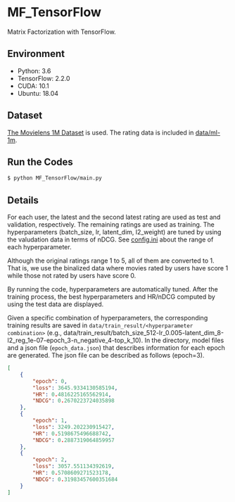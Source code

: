 # MF_TensorFlow

Matrix Factorization with TensorFlow.

## Environment

- Python: 3.6
- TensorFlow: 2.2.0
- CUDA: 10.1
- Ubuntu: 18.04

## Dataset

[The Movielens 1M Dataset](http://grouplens.org/datasets/movielens/1m/) is used. The rating data is included in [data/ml-1m](https://github.com/ktsukuda/MF_TensorFlow/tree/master/data/ml-1m).

## Run the Codes

```bash
$ python MF_TensorFlow/main.py
```

## Details

For each user, the latest and the second latest rating are used as test and validation, respectively. The remaining ratings are used as training. The hyperparameters (batch_size, lr, latent_dim, l2_weight) are tuned by using the valudation data in terms of nDCG. See [config.ini](https://github.com/ktsukuda/MF_TensorFlow/blob/master/MF_TensorFlow/config.ini) about the range of each hyperparameter.

Although the original ratings range 1 to 5, all of them are converted to 1. That is, we use the binalized data where movies rated by users have score 1 while those not rated by users have score 0.

By running the code, hyperparameters are automatically tuned. After the training process, the best hyperparameters and HR/nDCG computed by using the test data are displayed.

Given a specific combination of hyperparameters, the corresponding training results are saved in `data/train_result/<hyperparameter combination>` (e.g., data/train_result/batch_size_512-lr_0.005-latent_dim_8-l2_reg_1e-07-epoch_3-n_negative_4-top_k_10). In the directory, model files and a json file (`epoch_data.json`) that describes information for each epoch are generated. The json file can be described as follows (epoch=3).

```json
[
    {
        "epoch": 0,
        "loss": 3645.9334130585194,
        "HR": 0.4816225165562914,
        "NDCG": 0.2670223724035898
    },
    {
        "epoch": 1,
        "loss": 3249.202230915427,
        "HR": 0.5198675496688742,
        "NDCG": 0.2887319064859957
    },
    {
        "epoch": 2,
        "loss": 3057.551134392619,
        "HR": 0.5708609271523178,
        "NDCG": 0.31983457600351684
    }
]
```
